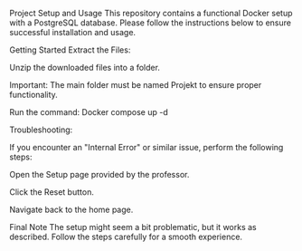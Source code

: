 Project Setup and Usage
This repository contains a functional Docker setup with a PostgreSQL database. Please follow the instructions below to ensure successful installation and usage.

Getting Started
Extract the Files:

Unzip the downloaded files into a folder.

Important: The main folder must be named Projekt to ensure proper functionality.

Run the command: Docker compose up -d

Troubleshooting:

If you encounter an "Internal Error" or similar issue, perform the following steps:

Open the Setup page provided by the professor.

Click the Reset button.

Navigate back to the home page.

Final Note
The setup might seem a bit problematic, but it works as described. Follow the steps carefully for a smooth experience.
